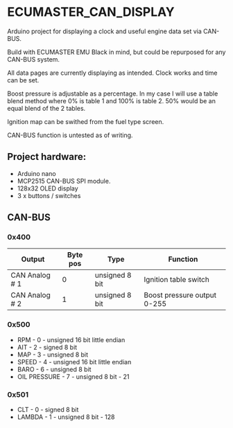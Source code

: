 # ECUMASTER_CAN_DISPLAY
 
Arduino project for displaying a clock and useful engine data set via CAN-BUS.

Build with ECUMASTER EMU Black in mind, but could be repurposed for any CAN-BUS system.

All data pages are currently displaying as intended. Clock works and time can be set.

Boost pressure is adjustable as a percentage. In my case I will use a table blend method where 0% is table 1 and 100% is table 2. 50% would be an equal blend of the 2 tables.

Ignition map can be swithed from the fuel type screen.

CAN-BUS function is untested as of writing.

## Project hardware:
- Arduino nano
- MCP2515 CAN-BUS SPI module.
- 128x32 OLED display
- 3 x buttons / switches

## CAN-BUS
### 0x400
| Output | Byte pos | Type | Function |
|--------|----------|------|----------|
| CAN Analog # 1 | 0 | unsigned 8 bit | Ignition table switch |
| CAN Analog # 2 | 1 | unsigned 8 bit | Boost pressure output 0-255 |

### 0x500
- RPM - 0 - unsigned 16 bit little endian
- AIT - 2 - signed 8 bit
- MAP - 3 - unsigned 8 bit
- SPEED - 4 - unsigned 16 bit little endian
- BARO - 6 - unsigned 8 bit
- OIL PRESSURE - 7 - unsigned 8 bit - 21

### 0x501
- CLT - 0 - signed 8 bit
- LAMBDA - 1 - unsigned 8 bit - 128